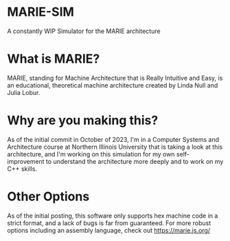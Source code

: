 # MARIE-SIM
A constantly WIP Simulator for the MARIE architecture

# What is MARIE?
MARIE, standing for Machine Architecture that is Really Intuitive and Easy, is an educational, theoretical machine architecture
created by Linda Null and Julia Lobur. 

# Why are you making this?
As of the initial commit in October of 2023, I'm in a Computer Systems and Architecture course at Northern Illinois University
that is taking a look at this architecture, and I'm working on this simulation for my own self-improvement to understand
the architecture more deeply and to work on my C++ skills. 

# Other Options
As of the initial posting, this software only supports hex machine code in a strict format, and a lack of bugs is far from guaranteed.
For more robust options including an assembly language, check out https://marie.js.org/
